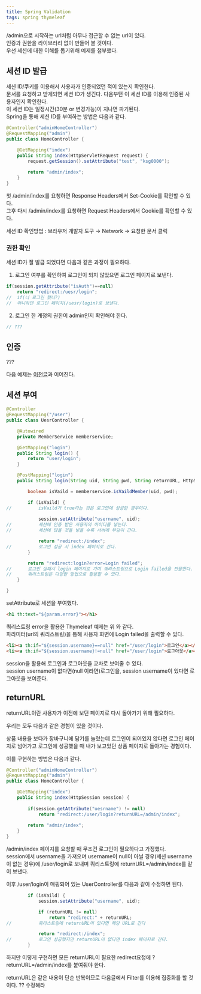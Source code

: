 ```yaml
---
title: Spring Validation
tags: spring thymeleaf
---
```


/admin으로 시작하는 url처럼 아무나 접근할 수 없는 url이 있다.   
인증과 권한을 라이브러리 없이 만들어 볼 것이다.   
우선 세션에 대한 이해를 돕기위해 예제를 첨부했다.

## 세션 ID 발급

세션 ID/쿠키를 이용해서 사용자가 인증되었던 적이 있는지 확인한다.   
문서를 요청하고 받게되면 세션 ID가 생긴다. 다음부턴 이 세선 ID를 이용해 인증된 사용자인지 확인한다.   
이 세션 ID는 일정시간(30분 or 변경가능)이 지나면 파기된다.   
Spring을 통해 세션 ID를 부여하는 방법은 다음과 같다.   

```java
@Controller("adminHomeController")
@RequestMapping("admin")
public class HomeController {

	@GetMapping("index")
	public String index(HttpServletRequest request) {
		request.getSession().setAttribute("test", "ksg0000");
		
		return "admin/index";
	}
}
```

첫 /admin/index를 요청하면 Response Headers에서 Set-Cookie를 확인할 수 있다.   
그후 다시 /admin/index를 요청하면 Request Headers에서 Cookie를 확인할 수 있다.

세션 ID 확인방법 : 브라우저 개발자 도구 → Network → 요청한 문서 클릭

### 권한 확인

세션 ID가 잘 발급 되었다면 다음과 같은 과정이 필요하다.

1) 로그인 여부를 확인하여 로그인이 되지 않았으면 로그인 페이지르 보낸다.

```java
if(session.getAttribute("isAuth")==null)
	return "redirect:/uesr/login";
//	if(너 로그인 했니?)
//	아니라면 로그인 페이지(/uesr/login)로 보낸다.
```

2) 로그인 한 계정의 권한이 admin인지 확인해야 한다.

```java
// ???
```


## 인증
???

다음 예제는 [이전글](https://ksg0000.github.io/2023/04/10/spring-login.html)과 이어진다.

## 세션 부여

```java
@Controller
@RequestMapping("/user")
public class UesrController {

	@Autowired
	private MemberService memberservice;

	@GetMapping("login")
	public String login() {
		return "user/login";
	}

	@PostMapping("login")
	public String login(String uid, String pwd, String returnURL, HttpSession session) {

		boolean isVaild = memberservice.isVaildMember(uid, pwd);

		if (isVaild) {
//			isVaild가 true라는 것은 로그인에 성공한 경우이다.
		
			session.setAttribute("username", uid);
//			세션에 인증 받은 사용자의 아이디를 넣는다.
//			세션에 많을 것을 넣을 수록 서버에 부담이 간다.

			return "redirect:/index";
//			로그인 성공 시 index 페이지로 간다.
		}

		return "redirect:login?error=Login failed";
//		로그인 실패시 login 페이지로 가며 쿼리스트링으로 Login failed을 전달한다.
//		쿼리스트링은 다양한 방법으로 활용할 수 있다. 
	}

}
```

setAttribute로 세션을 부여했다.

```html
<h1 th:text="${param.error}"></h1>
```

쿼리스트링 error을 활용한 Thymeleaf 예제는 위 와 같다.   
파라미터(url의 쿼리스트링)을 통해 사용자 화면에 Login failed을 출력할 수 있다.

```html
<li><a th:if="${session.username}==null" href="/user/login">로그인</a></li>
<li><a th:if="${session.username}!=null" href="/user/login">로그아웃</a></li>
```

session을 활용해 로그인과 로그아웃을 교차로 보여줄 수 있다.   
session username이 없다면(null 이라면)로그인을, session username이 있다면 로그아웃을 보여준다.

## returnURL

returnURL이란 사용자가 이전에 보던 페이지로 다시 돌아가기 위해 필요하다.

우리는 모두 다음과 같은 경험이 있을 것이다.

상품 내용을 보다가 장바구니에 담기를 눌렀는데 로그인이 되어있지 않다면 로그인 페이지로 넘어가고 로그인에 성공했을 때 내가 보고있던 상품 페이지로 돌아가는 경험이다.

이를 구현하는 방법은 다음과 같다.

```java
@Controller("adminHomeController")
@RequestMapping("admin")
public class HomeController {

	@GetMapping("index")
	public String index(HttpSession session) {
		
		if(session.getAttribute("uesrname") != null)
			return "redirect:/user/login?returnURL=/admin/index";
		
		return "admin/index";
	}
}
```

/admin/index 페이지를 요청할 때 무조건 로그인이 필요하다고 가정했다.   
session에서 username을 가져오며 username이 null이 아닐 경우(세션 username이 없는 경우)에 /user/login로 보내며 쿼리스트링에 returnURL=/admin/index를 같이 보낸다.

이후 /user/login이 매핑되어 있는 UserController를 다음과 같이 수정하면 된다.

```java
		if (isVaild) {
			session.setAttribute("username", uid);

			if (returnURL != null)
				return "redirect:" + returnURL;
//			쿼리스트링에 returnURL이 있다면 해당 URL로 간다

			return "redirect:/index";
//			로그인 성공했지만 returnURL이 없다면 index 페이지로 간다.
		}
```

하지만 이렇게 구현하면 모든 returnURL이 필요한 redirect요청에 ?returnURL=/admin/index를 붙여줘야 한다.   

returnURL은 같은 내용이 단순 반복이므로 다음글에서 Filter를 이용해 집중화를 할 것이다. ?? 수정해라
